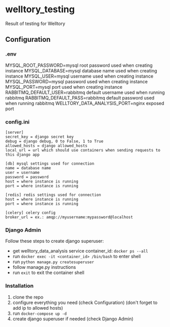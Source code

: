 # welltory_testing  
Result of testing for Welltory   
## Configuration  
### .env  
MYSQL_ROOT_PASSWORD=mysql root password used when creating instance
MYSQL_DATABASE=mysql database name used when creating instance
MYSQL_USER=mysql username used when creating instance
MYSQL_PASSWORD=mysql password used when creating instance
MYSQL_PORT=mysql port used when creating instance
RABBITMQ_DEFAULT_USER=rabbitmq default username used when running rabbitmq
RABBITMQ_DEFAULT_PASS=rabbitmq default password used when running rabbitmq
WELLTORY_DATA_ANALYSIS_PORT=nginx exposed port
### config.ini
```
[server]
secret_key = django secret key
debug = django debug, 0 to False, 1 to True 
allowed_hosts = django allowed_hosts
local_url = url which should use containers when sending requests to this django app

[db] mysql settings used for connection
name = database name
user = username
password = password
host = where instance is running
port = where instance is running

[redis] redis settings used for connection
host = where instance is running
port = where instance is running

[celery] celery config
broker_url = ex.: amqp://myusername:mypassword@localhost
```
### Django Admin
Follow these steps to create django superuser:  
- get welltory_data_analysis service container_id: `docker ps --all`  
- run `docker exec -it <container_id> /bin/bash` to enter shell  
- run `python manage.py createsuperuser`  
- follow manage.py instructions  
- run `exit` to exit the container shell  
### Installation  
1. clone the repo  
2. configure everything you need (check Configuration) (don't forget to add ip to allowed hosts)  
3. run `docker-compose up -d`  
4. create django superuser if needed (check Django Admin)  
